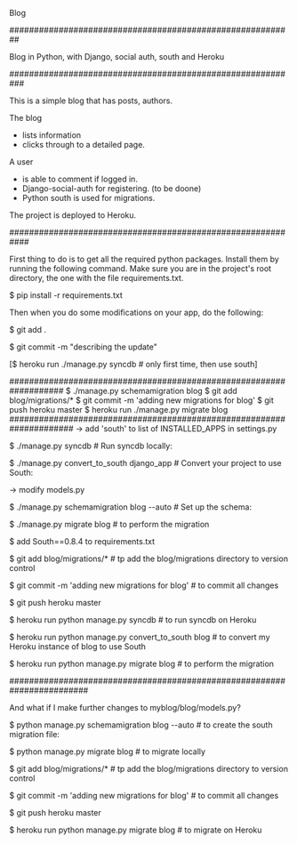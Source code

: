 Blog

##########################################################

Blog in Python, with Django, social auth, south and Heroku

###########################################################

This is a simple blog that has posts, authors.

The blog

 - lists information
 - clicks through to a detailed page.

A user

 - is able to comment if logged in.
 - Django-social-auth for registering. (to be doone)
 - Python south is used for migrations.

The project is deployed to Heroku.


############################################################

First thing to do is to get all the required python packages.
Install them by running the following command.
Make sure you are in the project's root directory, the one with the file requirements.txt.

$ pip install -r requirements.txt

Then when you do some modifications on your app, do the following:

$ git add .

$ git commit -m "describing the update"

[$ heroku run ./manage.py syncdb # only first time, then use south]

###################################################################
$ ./manage.py schemamigration blog
$ git add blog/migrations/*
$ git commit -m 'adding new migrations for blog'
$ git push heroku master
$ heroku run ./manage.py migrate blog
#####################################################################
-> add 'south' to list of INSTALLED_APPS in settings.py

$ ./manage.py syncdb # Run syncdb locally:

$ ./manage.py convert_to_south django_app # Convert your project to use South:

-> modify models.py

$ ./manage.py schemamigration blog --auto # Set up the schema:

$ ./manage.py migrate blog # to perform the migration

$ add South==0.8.4 to requirements.txt

$ git add blog/migrations/* # tp add the blog/migrations directory to version control

$ git commit -m 'adding new migrations for blog' # to commit all changes

$ git push heroku master

$ heroku run python manage.py syncdb # to run syncdb on Heroku

$ heroku run python manage.py convert_to_south blog # to convert my Heroku instance of blog to use South


$ heroku run python manage.py migrate blog # to perform the migration

########################################################################

And what if I make further changes to myblog/blog/models.py?

$ python manage.py schemamigration blog --auto # to create the south migration file:

$ python manage.py migrate blog # to migrate locally

$ git add blog/migrations/* # tp add the blog/migrations directory to version control

$ git commit -m 'adding new migrations for blog' # to commit all changes

$ git push heroku master

$ heroku run python manage.py migrate blog # to migrate on Heroku


